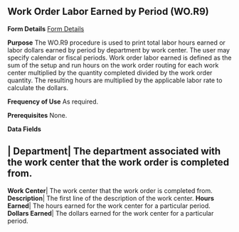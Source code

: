 ## Work Order Labor Earned by Period (WO.R9)
<PageHeader />

**Form Details**
[Form Details](../WO-R9-1/README.md)

**Purpose**
The WO.R9 procedure is used to print total labor hours earned or labor dollars
earned by period by department by work center. The user may specify calendar
or fiscal periods. Work order labor earned is defined as the sum of the setup
and run hours on the work order routing for each work center multiplied by the
quantity completed divided by the work order quantity. The resulting hours are
multiplied by the applicable labor rate to calculate the dollars.

**Frequency of Use**
As required.

**Prerequisites**
None.

**Data Fields**

| **Department**|  The department associated with the work center that the
work order is completed from.
-  
**Work Center**|  The work center that the work order is completed from.
**Description**|  The first line of the description of the work center.
**Hours Earned**|  The hours earned for the work center for a particular
period.
**Dollars Earned**|  The dollars earned for the work center for a particular
period.

<badge text= "Version 8.10.57 " vertical="middle" />

<PageFooter />
